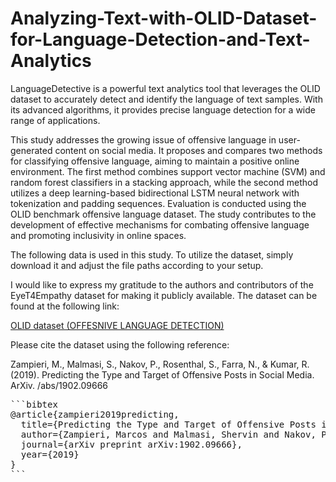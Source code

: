 # Analyzing-Text-with-OLID-Dataset-for-Language-Detection-and-Text-Analytics
LanguageDetective is a powerful text analytics tool that leverages the OLID dataset to accurately detect and identify the language of text samples. With its advanced algorithms, it provides precise language detection for a wide range of applications.


This study addresses the growing issue of offensive language in user-generated content on social media. It proposes and compares two methods for classifying offensive language, aiming to maintain a positive online environment. The first method combines support vector machine (SVM) and random forest classifiers in a stacking approach, while the second method utilizes a deep learning-based bidirectional LSTM neural network with tokenization and padding sequences. Evaluation is conducted using the OLID benchmark offensive language dataset. The study contributes to the development of effective mechanisms for combating offensive language and promoting inclusivity in online spaces.

The following data is used in this study. To utilize the dataset, simply download it and adjust the file paths according to your setup.

I would like to express my gratitude to the authors and contributors of the EyeT4Empathy dataset for making it publicly available. The dataset can be found at the following link:

[OLID dataset (OFFESNIVE LANGUAGE DETECTION)]([https://doi.org/10.1038/s41597-022-01862-w](https://arxiv.org/abs/1902.09666))

Please cite the dataset using the following reference:

Zampieri, M., Malmasi, S., Nakov, P., Rosenthal, S., Farra, N., & Kumar, R. (2019). Predicting the Type and Target of Offensive Posts in Social Media. ArXiv. /abs/1902.09666

<pre>
```bibtex
@article{zampieri2019predicting,
  title={Predicting the Type and Target of Offensive Posts in Social Media},
  author={Zampieri, Marcos and Malmasi, Shervin and Nakov, Preslav and Rosenthal, Sara and Farra, Noura and Kumar, Ritesh},
  journal={arXiv preprint arXiv:1902.09666},
  year={2019}
}
```
</pre>
